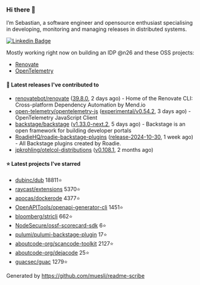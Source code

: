 ### Hi there 👋

I’m Sebastian, a software engineer and opensource enthusiast specialising in developing, monitoring and managing releases in distributed systems.    

[![Linkedin Badge](https://img.shields.io/badge/-LinkedIn-blue?style=flat&logo=Linkedin&logoColor=white&link=https://www.linkedin.com/in/sebastian-poxhofer/)](https://www.linkedin.com/in/sebastian-poxhofer/)

Mostly working right now on building an IDP @n26 and these OSS projects:
- [Renovate](https://github.com/renovatebot/renovate)
- [OpenTelemetry](https://github.com/open-telemetry)



#### 🚀 Latest releases I've contributed to

- [renovatebot/renovate](https://github.com/renovatebot/renovate) ([39.8.0](https://github.com/renovatebot/renovate/releases/tag/39.8.0), 2 days ago) - Home of the Renovate CLI: Cross-platform Dependency Automation by Mend.io
- [open-telemetry/opentelemetry-js](https://github.com/open-telemetry/opentelemetry-js) ([experimental/v0.54.2](https://github.com/open-telemetry/opentelemetry-js/releases/tag/experimental/v0.54.2), 3 days ago) - OpenTelemetry JavaScript Client
- [backstage/backstage](https://github.com/backstage/backstage) ([v1.33.0-next.2](https://github.com/backstage/backstage/releases/tag/v1.33.0-next.2), 5 days ago) - Backstage is an open framework for building developer portals
- [RoadieHQ/roadie-backstage-plugins](https://github.com/RoadieHQ/roadie-backstage-plugins) ([release-2024-10-30](https://github.com/RoadieHQ/roadie-backstage-plugins/releases/tag/release-2024-10-30), 1 week ago) - All Backstage plugins created by Roadie.
- [jpkrohling/otelcol-distributions](https://github.com/jpkrohling/otelcol-distributions) ([v0.108.1](https://github.com/jpkrohling/otelcol-distributions/releases/tag/v0.108.1), 2 months ago)

#### ⭐ Latest projects I've starred

- [dubinc/dub](https://github.com/dubinc/dub) 18811⭐
- [raycast/extensions](https://github.com/raycast/extensions) 5370⭐
- [apocas/dockerode](https://github.com/apocas/dockerode) 4377⭐
- [OpenAPITools/openapi-generator-cli](https://github.com/OpenAPITools/openapi-generator-cli) 1451⭐
- [bloomberg/stricli](https://github.com/bloomberg/stricli) 662⭐
- [NodeSecure/ossf-scorecard-sdk](https://github.com/NodeSecure/ossf-scorecard-sdk) 6⭐
- [pulumi/pulumi-backstage-plugin](https://github.com/pulumi/pulumi-backstage-plugin) 17⭐
- [aboutcode-org/scancode-toolkit](https://github.com/aboutcode-org/scancode-toolkit) 2127⭐
- [aboutcode-org/dejacode](https://github.com/aboutcode-org/dejacode) 25⭐
- [guacsec/guac](https://github.com/guacsec/guac) 1279⭐



Generated by https://github.com/muesli/readme-scribe

